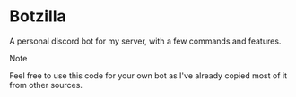 # Botzilla
A personal discord bot for my server, with a few commands and features.

> [!NOTE]  
> Feel free to use this code for your own bot as I've already copied most of it from other sources.